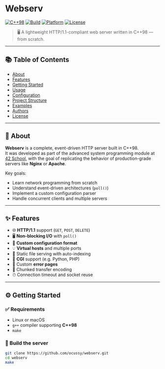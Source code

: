# Webserv

[![C++98](https://img.shields.io/badge/C%2B%2B-98-blue.svg)](https://en.cppreference.com/w/cpp/98)
[![Build](https://img.shields.io/badge/build-passing-brightgreen.svg)]()
[![Platform](https://img.shields.io/badge/platform-Linux%20%7C%20macOS-informational)]()
[![License](https://img.shields.io/badge/license-42%20Project-lightgrey)]()

> 🖥️ A lightweight HTTP/1.1-compliant web server written in C++98 — from scratch.

---

## 📚 Table of Contents

- [About](#about)
- [Features](#features)
- [Getting Started](#getting-started)
- [Usage](#usage)
- [Configuration](#configuration)
- [Project Structure](#project-structure)
- [Examples](#examples)
- [Authors](#authors)
- [License](#license)

---

## 📖 About

**Webserv** is a complete, event-driven HTTP server built in C++98.  
It was developed as part of the advanced system programming module at [42 School](https://42.fr), with the goal of replicating the behavior of production-grade servers like **Nginx** or **Apache**.

Key goals:

- Learn network programming from scratch
- Understand event-driven architectures (`poll()`)
- Implement a custom configuration parser
- Handle concurrent clients and multiple servers

---

## ✨ Features

- 🌐 **HTTP/1.1** support (`GET`, `POST`, `DELETE`)
- 🖥️ **Non-blocking I/O** with `poll()`
- 🧠 **Custom configuration format**
- 💡 **Virtual hosts** and multiple ports
- 📁 Static file serving with auto-indexing
- 🐍 **CGI** support (e.g. Python, PHP)
- 📄 Custom **error pages**
- 🔄 Chunked transfer encoding
- ⏱ Connection timeout and socket reuse

---

## ⚙️ Getting Started

### ✅ Requirements

- Linux or macOS
- `g++` compiler supporting **C++98**
- `make`

### 🔧 Build the server

```bash
git clone https://github.com/ocussy/webserv.git
cd webserv
make
